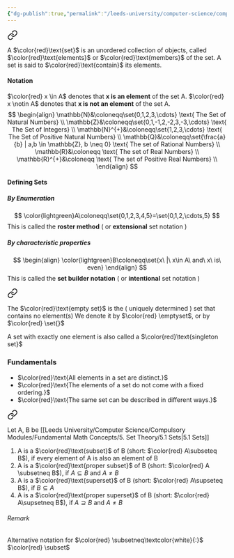 ```yaml
---
{"dg-publish":true,"permalink":"/leeds-university/computer-science/compulsory-modules/fundamental-math-concepts/5-set-theory/5-1-sets/"}
---
```



<div class="transclusion internal-embed is-loaded"><a class="markdown-embed-link" href="/leeds-university/computer-science/compulsory-modules/fundamental-math-concepts/5-set-theory/definitions/definition-5-1-sets/" aria-label="Open link"><svg xmlns="http://www.w3.org/2000/svg" width="24" height="24" viewBox="0 0 24 24" fill="none" stroke="currentColor" stroke-width="2" stroke-linecap="round" stroke-linejoin="round" class="svg-icon lucide-link"><path d="M10 13a5 5 0 0 0 7.54.54l3-3a5 5 0 0 0-7.07-7.07l-1.72 1.71"></path><path d="M14 11a5 5 0 0 0-7.54-.54l-3 3a5 5 0 0 0 7.07 7.07l1.71-1.71"></path></svg></a><div class="markdown-embed">




A $\color{red}\text{set}$ is an unordered collection of objects, called $\color{red}\text{elements}$ or $\color{red}\text{members}$ of the set. A set is said to $\color{red}\text{contain}$ its elements.


</div></div>

#### Notation
$\color{red} x \in A$ denotes that **x is an element** of the set A.
$\color{red} x \notin A$ denotes that **x is not an element** of the set A.
$$
\begin{align}
\mathbb{N}&\coloneqq\set{0,1,2,3,\cdots} \text{ The Set of Natural Numbers} \\
\mathbb{Z}&\coloneqq\set{0,1,-1,2,-2,3,-3,\cdots} \text{ The Set of Integers} \\
\mathbb{N}^{+}&\coloneqq\set{1,2,3,\cdots} \text{ The Set of Positive Natural Numbers} \\
\mathbb{Q}&\coloneqq\set{\frac{a}{b} | a,b \in \mathbb{Z}, b \neq 0} \text{ The set of Rational Numbers} \\
\mathbb{R}&\coloneqq \text{ The set of Real Numbers} \\
\mathbb{R}^{+}&\coloneqq \text{ The set of Positive Real Numbers} \\
\end{align}
$$
#### Defining Sets
##### By Enumeration
$$
\color{lightgreen}A\coloneqq\set{0,1,2,3,4,5}=\set{0,1,2,\cdots,5}
$$
This is called the **roster method** ( or **extensional** set notation )
##### By characteristic properties
$$
\begin{align}
\color{lightgreen}B\coloneqq\set{x\ |\ x\in A\ and\ x\ is\ even}
\end{align}
$$
This is called the **set builder notation** ( or **intentional** set notation )

<div class="transclusion internal-embed is-loaded"><a class="markdown-embed-link" href="/leeds-university/computer-science/compulsory-modules/fundamental-math-concepts/5-set-theory/definitions/definition-5-3-empty-set/" aria-label="Open link"><svg xmlns="http://www.w3.org/2000/svg" width="24" height="24" viewBox="0 0 24 24" fill="none" stroke="currentColor" stroke-width="2" stroke-linecap="round" stroke-linejoin="round" class="svg-icon lucide-link"><path d="M10 13a5 5 0 0 0 7.54.54l3-3a5 5 0 0 0-7.07-7.07l-1.72 1.71"></path><path d="M14 11a5 5 0 0 0-7.54-.54l-3 3a5 5 0 0 0 7.07 7.07l1.71-1.71"></path></svg></a><div class="markdown-embed">




The $\color{red}\text{empty set}$ is the ( uniquely determined ) set that contains no element(s)
We denote it by $\color{red} \emptyset$, or by $\color{red} \set{}$


</div></div>

A set with exactly one element is also called a $\color{red}\text{singleton set}$
### Fundamentals
- $\color{red}\text{All elements in a set are distinct.}$
- $\color{red}\text{The elements of a set do not come with a fixed ordering.}$
- $\color{red}\text{The same set can be described in different ways.}$


<div class="transclusion internal-embed is-loaded"><a class="markdown-embed-link" href="/leeds-university/computer-science/compulsory-modules/fundamental-math-concepts/5-set-theory/definitions/definition-5-5-subsets-and-supersets/" aria-label="Open link"><svg xmlns="http://www.w3.org/2000/svg" width="24" height="24" viewBox="0 0 24 24" fill="none" stroke="currentColor" stroke-width="2" stroke-linecap="round" stroke-linejoin="round" class="svg-icon lucide-link"><path d="M10 13a5 5 0 0 0 7.54.54l3-3a5 5 0 0 0-7.07-7.07l-1.72 1.71"></path><path d="M14 11a5 5 0 0 0-7.54-.54l-3 3a5 5 0 0 0 7.07 7.07l1.71-1.71"></path></svg></a><div class="markdown-embed">




Let A, B be [[Leeds University/Computer Science/Compulsory Modules/Fundamental Math Concepts/5. Set Theory/5.1 Sets\|5.1 Sets]]
1. A is a $\color{red}\text{subset}$ of B (short: $\color{red} A\subseteq B$), if every element of A is also an element of B
2. A is a $\color{red}\text{proper subset}$ of B (short: $\color{red} A \subsetneq B$), if $A\subseteq B$ and $A \neq B$
3. A is a $\color{red}\text{superset}$ of B (short: $\color{red} A\supseteq B$), if $B\subseteq A$
4. A is a $\color{red}\text{proper superset}$ of B (short: $\color{red} A\supsetneq B$), if $A\supseteq B$ and $A \neq B$
###### Remark
Alternative notation for $\color{red} \subsetneq\textcolor{white}{:}$ $\color{red} \subset$


</div></div>



